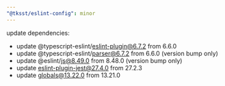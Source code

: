 ```yaml
---
"@tksst/eslint-config": minor
---
```


update dependencies:

- update @typescript-eslint/eslint-plugin@6.7.2 from 6.6.0
- update @typescript-eslint/parser@6.7.2 from 6.6.0 (version bump only)
- update @eslint/js@8.49.0 from 8.48.0 (version bump only)
- update eslint-plugin-jest@27.4.0 from 27.2.3
- update globals@13.22.0 from 13.21.0

